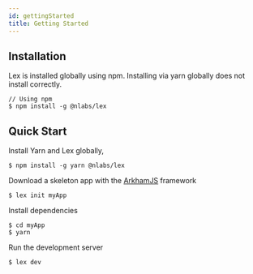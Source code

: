 ```yaml
---
id: gettingStarted
title: Getting Started
---
```


## Installation

Lex is installed globally using npm. Installing via yarn globally does not install correctly.

```shell
// Using npm
$ npm install -g @nlabs/lex
```

## Quick Start

Install Yarn and Lex globally,

```shell
$ npm install -g yarn @nlabs/lex
```

Download a skeleton app with the [ArkhamJS](https://arkhamjs.io) framework

```shell
$ lex init myApp
```

Install dependencies

```shell
$ cd myApp
$ yarn
```

Run the development server

```shell
$ lex dev
```
